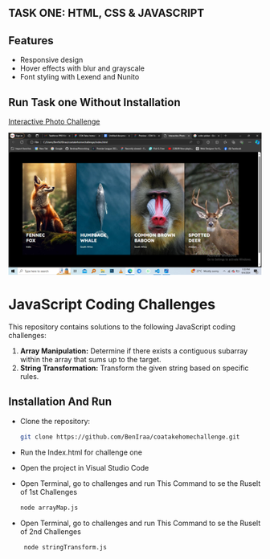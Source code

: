 ## TASK ONE: HTML, CSS & JAVASCRIPT

## Features
- Responsive design
- Hover effects with blur and grayscale
- Font styling with Lexend and Nunito

## Run Task one Without Installation
[Interactive Photo Challenge](https://beniraa.github.io/coatakehomechallenge/)


![Screenshot of Desktop View](./images/Screenshot%20(144).png)

# JavaScript Coding Challenges

This repository contains solutions to the following JavaScript coding challenges:

1. **Array Manipulation:** Determine if there exists a contiguous subarray within the array that sums up to the target.
2. **String Transformation:** Transform the given string based on specific rules.


## Installation And Run

- Clone the repository:
   ```bash
   git clone https://github.com/BenIraa/coatakehomechallenge.git
- Run the Index.html for challenge one

- Open the project in Visual Studio Code

- Open Terminal, go to challenges and run This Command to se the Ruselt of 1st Challenges
   ```bash
   node arrayMap.js
- Open Terminal, go to challenges and run This Command to se the Ruselt of 2nd Challenges
  ```bash
   node stringTransform.js
